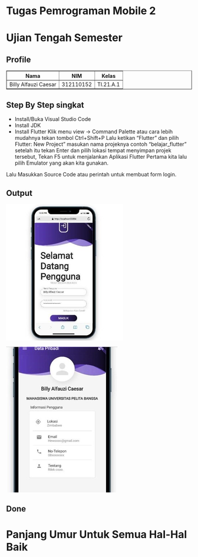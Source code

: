 # Tugas Pemrograman Mobile 2
# Ujian Tengah Semester
## Profile
<body>
    <table border="1">
        <tr>
            <th> Nama</th>
            <th>NIM</th>
            <th>Kelas</th>
        </tr>
        <tr>
            <td>Billy Alfauzi Caesar</td>
            <td>312110152</td>
            <td>TI.21.A.1</td>
        </tr>
    </table>
</body>

## Step By Step singkat

- Install/Buka Visual Studio Code
- Install JDK
- Install Flutter
Klik menu view -> Command Palette atau cara lebih mudahnya tekan tombol Ctrl+Shift+P
Lalu ketikan “Flutter” dan pilih Flutter: New Project”
masukan nama projeknya contoh “belajar_flutter” setelah itu tekan Enter dan pilih lokasi tempat menyimpan projek
tersebut, Tekan F5 untuk menjalankan Aplikasi Flutter Pertama kita lalu pilih Emulator yang akan kita gunakan.

Lalu Masukkan Source Code atau perintah untuk membuat form login.

## Output

![gambar1](img/ss1.png)


![gambar2](img/ss2.ppg)

## Done

# Panjang Umur Untuk Semua Hal-Hal Baik